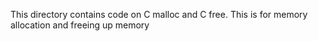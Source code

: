This directory contains code on C malloc and C free. 
This is for memory allocation and freeing up memory
